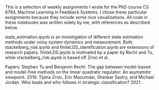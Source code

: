 This is a selection of weekly assignments I wrote for the PhD course CS 6784, Machine Learning in Feedback Systems. I chose these particular assignments because they include some nice visualizations. All code in these notebooks was written solely by me, with references as described below.


state_estimation.ipynb is an investigation of different state estimation methods under noisy system dynamics and measurement. Both stackelberg_risk.ipynb and finiteLDS_identification.ipynb are extensions of research papers. finiteLDS.ipynb is motivated by a paper by Recht and Tu, while stackelberg_risk.ipynb is based off Zrnic et al.



Papers:
Stephen Tu and Benjamin Recht. The gap between model-based and model-free methods on the linear quadratic regulator: An asymptotic viewpoint. 2019.
Tijana Zrnic, Eric Mazumdar, Shankar Sastry, and Michael Jordan. Who leads and who follows in strategic classification? 2021.